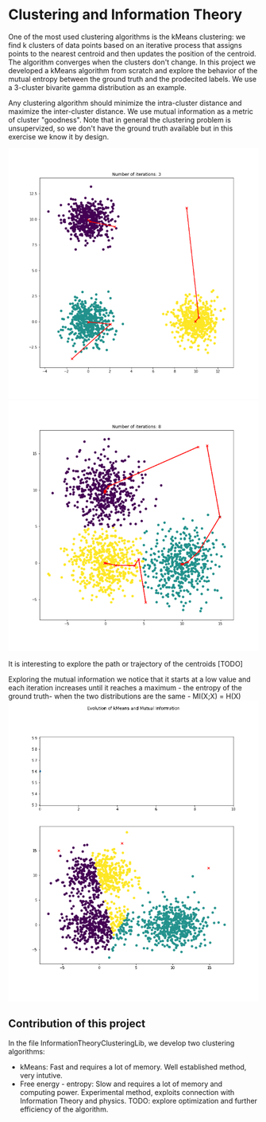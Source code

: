 # Clustering and Information Theory

One of the most used clustering algorithms is the kMeans clustering: we find k clusters of data points based on an iterative process that assigns points to the nearest centroid and then updates the position of the centroid. The algorithm converges when the clusters don't change. In this project we developed a kMeans algorithm from scratch and explore the behavior of the mutual entropy between the ground truth and the prodecited labels. We use a 3-cluster bivarite gamma distribution as an example.

Any clustering algorithm should minimize the intra-cluster distance and maximize the inter-cluster distance. We use mutual information as a metric of cluster "goodness". Note that in general the clustering problem is unsupervized, so we don't have the ground truth available but in this exercise we know it by design.


![Example 1: Large Inter-cluster distance](assets/figures/kMeans_example_large_inter.png)
![Example 2: Small Inter-cluster distance](assets/figures/kMeans_example_small_inter.png)

It is interesting to explore the path or trajectory of the centroids [TODO]

Exploring the mutual information we notice that it starts at a low value and each iteration increases until it reaches a maximum - the entropy of the ground truth-  when the two distributions are the same - MI(X;X) = H(X) 
![Example 3: Animation](assets/figures/kMeansAnimated.gif)

## Contribution of this project
In the file InformationTheoryClusteringLib, we develop two clustering algorithms: 
- kMeans: Fast and requires a lot of memory. Well established method, very intutive.
- Free energy - entropy: Slow and requires a lot of memory and computing power. Experimental method, exploits connection with Information Theory and physics. TODO: explore optimization and further efficiency of the algorithm. 


